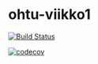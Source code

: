 # ohtu-viikko1

[![Build Status](https://travis-ci.org/Viannaiv/ohtu-viikko1.svg?branch=master)](https://travis-ci.org/Viannaiv/ohtu-viikko1)

[![codecov](https://codecov.io/gh/Viannaiv/ohtu-viikko1/branch/master/graph/badge.svg)](https://codecov.io/gh/Viannaiv/ohtu-viikko1)
